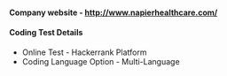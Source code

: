 #### Company website - http://www.napierhealthcare.com/

#### Coding Test Details
 * Online Test - Hackerrank Platform
 * Coding Language Option - Multi-Language
